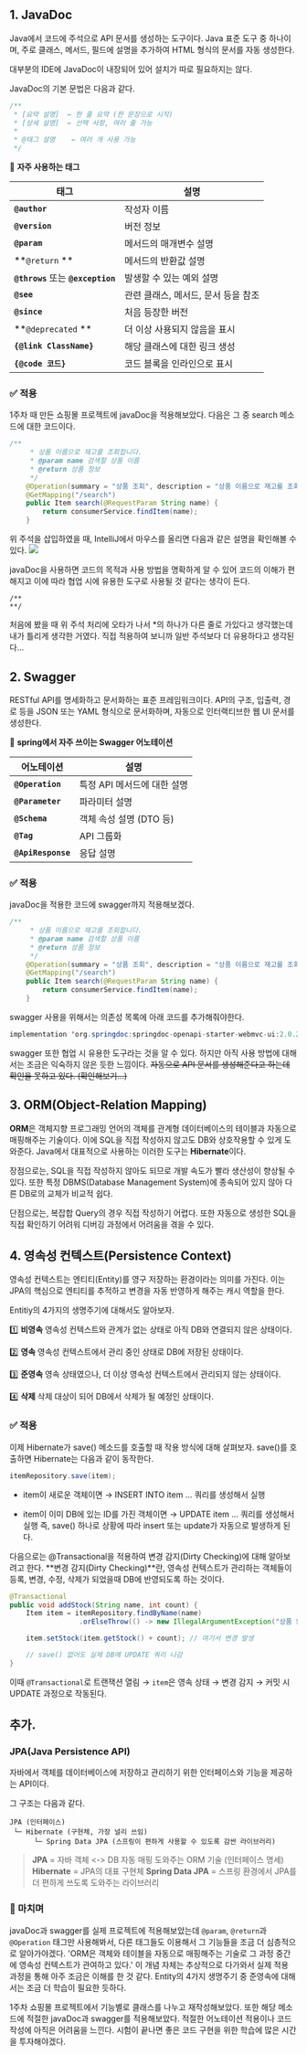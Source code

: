 ## 1. JavaDoc
Java에서 코드에 주석으로 API 문서를 생성하는 도구이다. Java 표준 도구 중 하나이며, 주로 클래스, 메서드, 필드에 설명을 추가하여 HTML 형식의 문서를 자동 생성한다. 

대부분의 IDE에 JavaDoc이 내장되어 있어 설치가 따로 필요하지는 않다.

JavaDoc의 기본 문법은 다음과 같다.
```java
/**
 * [요약 설명]  ← 한 줄 요약 (한 문장으로 시작)
 * [상세 설명]  ← 선택 사항, 여러 줄 가능
 *
 * @태그 설명    ← 여러 개 사용 가능
 */

```

📌 **자주 사용하는 태그**

| 태그                        | 설명                    |
| ------------------------- | --------------------- |
| **`@author`**                 | 작성자 이름                |
| **`@version`**                | 버전 정보                 |
| **`@param`**                  | 메서드의 매개변수 설명          |
| **`@return` **                | 메서드의 반환값 설명           |
| **`@throws`** 또는 **`@exception`** | 발생할 수 있는 예외 설명        |
| **`@see`**                    | 관련 클래스, 메서드, 문서 등을 참조 |
| **`@since`**                  | 처음 등장한 버전             |
| **`@deprecated` **            | 더 이상 사용되지 않음을 표시      |
| **`{@link ClassName}`**       | 해당 클래스에 대한 링크 생성      |
| **`{@code 코드}`**              | 코드 블록을 인라인으로 표시       |


### ✅ **적용**
1주차 때 만든 쇼핑몰 프로젝트에 javaDoc을 적용해보았다. 다음은 그 중 search 메소드에 대한 코드이다.
```java
/**
     * 상품 이름으로 재고를 조회합니다.
     * @param name 검색할 상품 이름
     * @return 상품 정보
     */
    @Operation(summary = "상품 조회", description = "상품 이름으로 재고를 조회합니다.")
    @GetMapping("/search")
    public Item search(@RequestParam String name) {
        return consumerService.findItem(name);
    }
```
위 주석을 삽입하였을 때, IntelliJ에서 마우스를 올리면 다음과 같은 설명을 확인해볼 수 있다.
![](https://velog.velcdn.com/images/sheep_/post/1b3c579d-a94d-4d65-8587-561be571fb4b/image.png)

javaDoc을 사용하면 코드의 목적과 사용 방법을 명확하게 알 수 있어 코드의 이해가 편해지고 이에 따라 협업 시에 유용한 도구로 사용될 것 같다는 생각이 든다. 
```
/**
**/
```
처음에 봤을 때 위 주석 처리에 오타가 나서 *의 하나가 다른 줄로 가있다고 생각했는데 내가 틀리게 생각한 거였다. 직접 적용하여 보니까 일반 주석보다 더 유용하다고 생각된다...

## 2. Swagger
RESTful API를 명세화하고 문서화하는 표준 프레임워크이다. API의 구조, 입출력, 경로 등을 JSON 또는 YAML 형식으로 문서화하며, 자동으로 인터랙티브한 웹 UI 문서를 생성한다.

📌 **spring에서 자주 쓰이는 Swagger 어노테이션**

| 어노테이션          | 설명                |
| -------------- | ----------------- |
| **`@Operation`**   | 특정 API 메서드에 대한 설명 |
| **`@Parameter`**   | 파라미터 설명           |
| **`@Schema`**      | 객체 속성 설명 (DTO 등)  |
| **`@Tag`**         | API 그룹화           |
| **`@ApiResponse`** | 응답 설명             |

### ✅ **적용**
javaDoc을 적용한 코드에 swagger까지 적용해보겠다.
```java
/**
     * 상품 이름으로 재고를 조회합니다.
     * @param name 검색할 상품 이름
     * @return 상품 정보
     */
    @Operation(summary = "상품 조회", description = "상품 이름으로 재고를 조회합니다.")
    @GetMapping("/search")
    public Item search(@RequestParam String name) {
        return consumerService.findItem(name);
    }
```

swagger 사용을 위해서는 의존성 목록에 아래 코드를 추가해줘야한다.
```java
implementation 'org.springdoc:springdoc-openapi-starter-webmvc-ui:2.0.2'
```
swagger 또한 협업 시 유용한 도구라는 것을 알 수 있다. 하지만 아직 사용 방법에 대해서는 조금은 익숙하지 않은 듯한 느낌이다. ~~자동으로 API 문서를 생성해준다고 하는데 확인을 못하고 있다. (확인해보기...)~~
## 3. ORM(Object-Relation Mapping)
**ORM**은 객체지향 프로그래밍 언어의 객체를 관계형 데이터베이스의 테이블과 자동으로 매핑해주는 기술이다. 이에 SQL을 직접 작성하지 않고도 DB와 상호작용할 수 있게 도와준다. Java에서 대표적으로 사용하는 이러한 도구는 **Hibernate**이다.

장점으로는, SQL을 직접 작성하지 않아도 되므로 개발 속도가 빨라 생산성이 향상될 수 있다. 또한 특정 DBMS(Database Management System)에 종속되어 있지 않아 다른 DB로의 교체가 비교적 쉽다. 

단점으로는, 복잡합 Query의 경우 직접 작성하기 어렵다. 또한 자동으로 생성한 SQL을 직접 확인하기 어려워 디버깅 과정에서 어려움을 겪을 수 있다.



## 4. 영속성 컨텍스트(Persistence Context)
영속성 컨텍스트는 엔티티(Entity)를 영구 저장하는 환경이라는 의미를 가진다. 이는 JPA의 핵심으로 엔티티를 추적하고 변경을 자동 반영하게 해주는 캐시 역할을 한다.

Entitiy의 4가지의 생명주기에 대해서도 알아보자. 

1️⃣ **비영속**
영속성 컨텍스트와 관계가 없는 상태로 아직 DB와 연결되지 않은 상태이다.

2️⃣ **영속**
영속성 컨텍스트에서 관리 중인 상태로 DB에 저장된 상태이다.

3️⃣ **준영속**
영속 상태였으나, 더 이상 영속성 컨텍스트에서 관리되지 않는 상태이다.

4️⃣ **삭제**
삭제 대상이 되어 DB에서 삭제가 될 예정인 상태이다.

### **✅ 적용** 
이제 Hibernate가 save() 메소드를 호출할 때 작용 방식에 대해 살펴보자.
save()를 호출하면 Hibernate는 다음과 같이 동작한다.
```java
itemRepository.save(item);
```
- item이 새로운 객체이면 → INSERT INTO item ... 쿼리를 생성해서 실행

- item이 이미 DB에 있는 ID를 가진 객체이면 → UPDATE item ... 쿼리를 생성해서 실행
즉, save() 하나로 상황에 따라 insert 또는 update가 자동으로 발생하게 된다.

다음으로는 @Transactional을 적용하여 변경 감지(Dirty Checking)에 대해 알아보려고 한다. **변경 감지(Dirty Checking)**란, 영속성 컨텍스트가 관리하는 객체들이 등록, 변경, 수정, 삭제가 되었을때 DB에 반영되도록 하는 것이다.

```java
@Transactional
public void addStock(String name, int count) {
    Item item = itemRepository.findByName(name)
                 .orElseThrow(() -> new IllegalArgumentException("상품 없음"));

    item.setStock(item.getStock() + count); // 여기서 변경 발생

    // save() 없어도 실제 DB에 UPDATE 쿼리 나감
}

```
이때 `@Transactional`로 트랜잭션 열림 → `item`은 영속 상태 → 변경 감지 → 커밋 시 UPDATE 과정으로 작동된다.

## 추가.
### JPA(Java Persistence API)
자바에서 객체를 데이터베이스에 저장하고 관리하기 위한 인터페이스와 기능을 제공하는 API이다. 

그 구조는 다음과 같다.
```
JPA (인터페이스)
 └─ Hibernate (구현체, 가장 널리 쓰임)
      └─ Spring Data JPA (스프링이 편하게 사용할 수 있도록 감싼 라이브러리)

```

>**JPA** = 자바 객체 <-> DB 자동 매핑 도와주는 ORM 기술 (인터페이스 명세)
**Hibernate** = JPA의 대표 구현체
**Spring Data JPA** = 스프링 환경에서 JPA를 더 편하게 쓰도록 도와주는 라이브러리


### 🌟 마치며
javaDoc과 swagger를 실제 프로젝트에 적용해보았는데 `@param`, `@return`과 `@Operation` 태그만 사용해봐서, 다른 태그들도 이용해서 그 기능들을 조금 더 심층적으로 알아가야겠다. 'ORM은 객체와 테이블을 자동으로 매핑해주는 기술로 그 과정 중간에 영속성 컨텍스트가 관여하고 있다.' 이 개념 자체는 추상적으로 다가와서 실제 적용 과정을 통해 아주 조금은 이해를 한 것 같다. Entity의 4가지 생명주기 중 준영속에 대해서는 조금 더 학습이 필요한 듯하다. 

1주차 쇼핑몰 프로젝트에서 기능별로 클래스를 나누고 재작성해보았다. 또한 해당 메소드에 적절한 javaDoc과 swagger를 적용해보았다. 적절한 어노테이션 적용이나 코드 작성에 아직은 어려움을 느낀다. 시험이 끝나면 좋은 코드 구현을 위한 학습에 많은 시간을 투자해야겠다.

